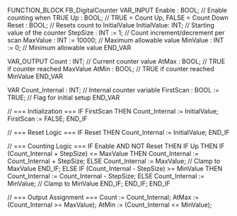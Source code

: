 FUNCTION_BLOCK FB_DigitalCounter
VAR_INPUT
    Enable      : BOOL;     // Enable counting when TRUE
    Up          : BOOL;     // TRUE = Count Up, FALSE = Count Down
    Reset       : BOOL;     // Resets count to InitialValue
    InitialValue: INT;      // Starting value of the counter
    StepSize    : INT := 1; // Count increment/decrement per scan
    MaxValue    : INT := 10000; // Maximum allowable value
    MinValue    : INT := 0;     // Minimum allowable value
END_VAR

VAR_OUTPUT
    Count       : INT;      // Current counter value
    AtMax       : BOOL;     // TRUE if counter reached MaxValue
    AtMin       : BOOL;     // TRUE if counter reached MinValue
END_VAR

VAR
    Count_Internal : INT;   // Internal counter variable
    FirstScan      : BOOL := TRUE; // Flag for initial setup
END_VAR

// === Initialization ===
IF FirstScan THEN
    Count_Internal := InitialValue;
    FirstScan := FALSE;
END_IF

// === Reset Logic ===
IF Reset THEN
    Count_Internal := InitialValue;
END_IF

// === Counting Logic ===
IF Enable AND NOT Reset THEN
    IF Up THEN
        IF (Count_Internal + StepSize) <= MaxValue THEN
            Count_Internal := Count_Internal + StepSize;
        ELSE
            Count_Internal := MaxValue; // Clamp to MaxValue
        END_IF;
    ELSE
        IF (Count_Internal - StepSize) >= MinValue THEN
            Count_Internal := Count_Internal - StepSize;
        ELSE
            Count_Internal := MinValue; // Clamp to MinValue
        END_IF;
    END_IF;
END_IF

// === Output Assignment ===
Count := Count_Internal;
AtMax := (Count_Internal >= MaxValue);
AtMin := (Count_Internal <= MinValue);

